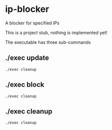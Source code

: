 # ip-blocker
A blocker for specified IPs

This is a project stub, nothing is implemented yet!

The executable has three sub-commands

## ./exec update
```
./exec cleanup
```
## ./exec block
```
./exec cleanup
```
## ./exec cleanup
```
./exec cleanup
```
